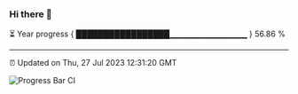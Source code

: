 ### Hi there 👋

⏳ Year progress { █████████████████▁▁▁▁▁▁▁▁▁▁▁▁▁ } 56.86 %

---

⏰ Updated on Thu, 27 Jul 2023 12:31:20 GMT

![Progress Bar CI](https://github.com/liununu/liununu/workflows/Progress%20Bar%20CI/badge.svg)
